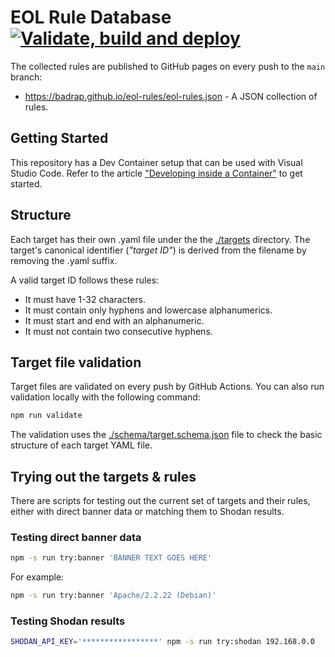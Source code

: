 # EOL Rule Database [![Validate, build and deploy](https://github.com/badrap/eol-rules/actions/workflows/main.yml/badge.svg)](https://github.com/badrap/eol-rules/actions/workflows/main.yml)

The collected rules are published to GitHub pages on every push to the `main` branch:

- https://badrap.github.io/eol-rules/eol-rules.json - A JSON collection of rules.

## Getting Started

This repository has a Dev Container setup that can be used with Visual Studio Code. Refer to the article ["Developing inside a Container"](https://code.visualstudio.com/docs/devcontainers/containers) to get started.

## Structure

Each target has their own .yaml file under the the [./targets](./targets) directory. The target's canonical identifier (_"target ID"_) is derived from the filename by removing the .yaml suffix.

A valid target ID follows these rules:

- It must have 1-32 characters.
- It must contain only hyphens and lowercase alphanumerics.
- It must start and end with an alphanumeric.
- It must not contain two consecutive hyphens.

## Target file validation

Target files are validated on every push by GitHub Actions. You can also run validation locally with the following command:

```sh
npm run validate
```

The validation uses the [./schema/target.schema.json](./schema/target.schema.json) file to check the basic structure of each target YAML file.

## Trying out the targets & rules

There are scripts for testing out the current set of targets and their rules, either with direct banner data or matching them to Shodan results.

### Testing direct banner data

```sh
npm -s run try:banner 'BANNER TEXT GOES HERE'
```

For example:

```sh
npm -s run try:banner 'Apache/2.2.22 (Debian)'
```

### Testing Shodan results

```sh
SHODAN_API_KEY='*****************' npm -s run try:shodan 192.168.0.0
```
